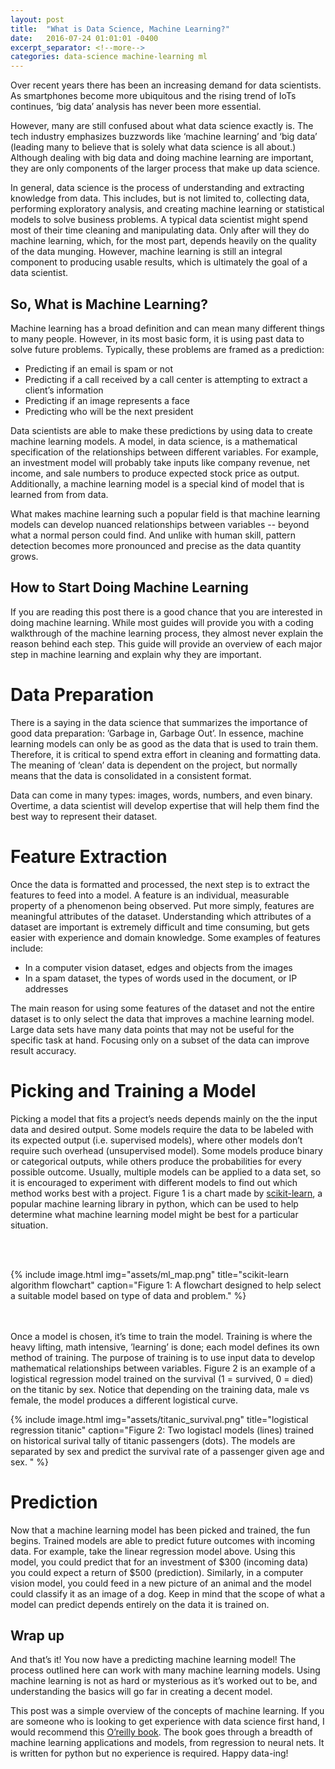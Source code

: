 ```yaml
---
layout: post
title:  "What is Data Science, Machine Learning?"
date:   2016-07-24 01:01:01 -0400
excerpt_separator: <!--more-->
categories: data-science machine-learning ml
---
```


Over recent years there has been an increasing demand for data scientists. As smartphones become more ubiquitous and the rising trend of IoTs continues, ‘big data’ analysis has never been more essential.

However, many are still confused about what data science exactly is. The tech industry emphasizes buzzwords like ‘machine learning’ and ‘big data’ (leading many to believe that is solely what data science is all about.) Although dealing with big data and doing machine learning are important, they are only components of the larger process that make up data science.
<!--more-->

In general, data science is the process of understanding and extracting knowledge from data. This includes, but is not limited to, collecting data, performing exploratory analysis, and creating machine learning or statistical models to solve business problems. A typical data scientist might spend most of their time cleaning and manipulating data. Only after will they do machine learning, which, for the most part, depends heavily on the quality of the data munging. However, machine learning is still an integral component to producing usable results, which is ultimately the goal of a data scientist.

## So, What is Machine Learning?

Machine learning has a broad definition and can mean many different things to many people. However, in its most basic form, it is using past data to solve future problems. Typically, these problems are framed as a prediction:

- Predicting if an email is spam or not
- Predicting if a call received by a call center is attempting to extract a client’s information
- Predicting if an image represents a face
- Predicting who will be the next president

Data scientists are able to make these predictions by using data to create machine learning models. A model, in data science, is a mathematical specification of the relationships between different variables. For example, an investment model will probably take inputs like company revenue, net income, and sale numbers to produce expected stock price as output. Additionally, a machine learning model is a special kind of model that is learned from from data.

What makes machine learning such a popular field is that machine learning models can develop nuanced relationships between variables -- beyond what a normal person could find. And unlike with human skill, pattern detection becomes more pronounced and precise as the data quantity grows.

## How to Start Doing Machine Learning
If you are reading this post there is a good chance that you are interested in doing machine learning. While most guides will provide you with a coding walkthrough of the machine learning process, they almost never explain the reason behind each step. This guide will provide an overview of each major step in machine learning and explain why they are important.

# Data Preparation
There is a saying in the data science that summarizes the importance of good data preparation: ’Garbage in, Garbage Out’. In essence, machine learning models can only be as good as the data that is used to train them. Therefore, it is critical to spend extra effort in cleaning and formatting data. The meaning of ‘clean’ data is dependent on the project, but normally means that the data is consolidated in a consistent format.

Data can come in many types: images, words, numbers, and even binary. Overtime, a data scientist will develop expertise that will help them find the best way to represent their dataset.

# Feature Extraction
Once the data is formatted and processed, the next step is to extract the features to feed into a model. A feature is an individual, measurable property of a phenomenon being observed. Put more simply, features are meaningful attributes of the dataset. Understanding which attributes of a dataset are important is extremely difficult and time consuming, but gets easier with experience and domain knowledge. Some examples of features include:

- In a computer vision dataset, edges and objects from the images
- In a spam dataset, the types of words used in the document, or IP addresses

The main reason for using some features of the dataset and not the entire dataset is to only select the data that improves a machine learning model. Large data sets have many data points that may not be useful for the specific task at hand. Focusing only on a subset of the data can improve result accuracy.

# Picking and Training a Model
Picking a model that fits a project’s needs depends mainly on the the input data and desired output. Some models require the data to be labeled with its expected output (i.e. supervised models), where other models don’t require such overhead (unsupervised model). Some models produce binary or categorical outputs, while others produce the probabilities for every possible outcome. Usually, multiple models can be applied to a data set, so it is encouraged to experiment with different models to find out which method works best with a project. Figure 1 is a chart made by [scikit-learn](http://scikit-learn.org/stable/), a popular machine learning library in
python, which can be used to help determine what machine learning model might be best for a particular situation.

<br><br>

{% include image.html
            img="assets/ml_map.png"
            title="scikit-learn algorithm flowchart"
            caption="Figure 1: A flowchart designed to help select a suitable
            model based on type of data and problem."
             %}

<br><br>
Once a model is chosen, it’s time to train the model. Training is where the heavy lifting, math intensive, ’learning’ is done; each model defines its own method of training. The purpose of training is to use input data to develop mathematical relationships between variables. Figure 2 is an example of a logistical regression model trained on the survival (1 = survived, 0 = died) on the titanic by sex. Notice that depending on the training data, male vs female, the model produces a different logistical curve.

{% include image.html
            img="assets/titanic_survival.png"
            title="logistical regression titanic"
            caption="Figure 2: Two logistacl models (lines) trained on historical
            surival tally of titanic passengers (dots). The models are separated
            by sex and predict the survival rate of a passenger given age and sex. "
             %}


# Prediction
Now that a machine learning model has been picked and trained, the fun begins. Trained models are able to predict future outcomes with incoming data. For example, take the linear regression model above. Using this model, you could predict that for an investment of $300 (incoming data) you could expect a return of $500 (prediction). Similarly, in a computer vision model, you could feed in a new picture of an animal and the model could classify it as an image of a dog. Keep in mind that the scope of what a model can predict depends entirely on the data it is trained on.

## Wrap up
And that’s it! You now have a predicting machine learning model! The process outlined here can work with many machine learning models. Using machine learning is not as hard or mysterious as it’s worked out to be, and understanding the basics will go far in creating a decent model.

This post was a simple overview of the concepts of machine learning. If you are someone who is looking to get experience with data science first hand, I would recommend this [O’reilly book](http://shop.oreilly.com/product/0636920033400.do). The book goes through a breadth of machine learning applications and models, from regression to neural nets. It is written for python but no experience is required. Happy data-ing!
